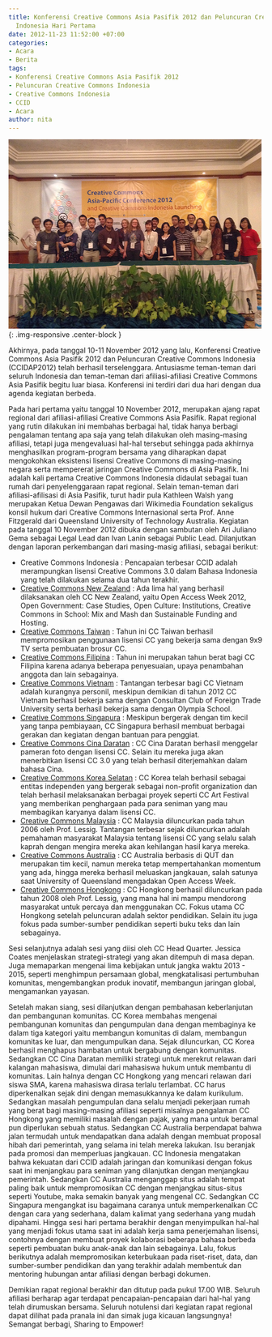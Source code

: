 ```yaml
---
title: Konferensi Creative Commons Asia Pasifik 2012 dan Peluncuran Creative Commons
  Indonesia Hari Pertama
date: 2012-11-23 11:52:00 +07:00
categories:
- Acara
- Berita
tags:
- Konferensi Creative Commons Asia Pasifik 2012
- Peluncuran Creative Commons Indonesia
- Creative Commons Indonesia
- CCID
- Acara
author: nita
---
```


![ccasiapasifik-ccidap2012.jpg](/uploads/ccasiapasifik-ccidap2012.jpg){: .img-responsive .center-block }

Akhirnya, pada tanggal 10-11 November 2012 yang lalu, Konferensi Creative Commons Asia Pasifik 2012 dan Peluncuran Creative Commons Indonesia (CCIDAP2012) telah berhasil terselenggara. Antusiasme teman-teman dari seluruh Indonesia dan teman-teman dari afiliasi-afiliasi Creative Commons Asia Pasifik begitu luar biasa. Konferensi ini terdiri dari dua hari dengan dua agenda kegiatan berbeda.

Pada hari pertama yaitu tanggal 10 November 2012, merupakan ajang rapat regional dari afiliasi-afiliasi Creative Commons Asia Pasifik. Rapat regional yang rutin dilakukan ini membahas berbagai hal, tidak hanya berbagi pengalaman tentang apa saja yang telah dilakukan oleh masing-masing afiliasi, tetapi juga mengevaluasi hal-hal tersebut sehingga pada akhirnya menghasilkan program-program bersama yang diharapkan dapat mengokohkan eksistensi lisensi Creative Commons di masing-masing negara serta mempererat jaringan Creative Commons di Asia Pasifik. Ini adalah kali pertama Creative Commons Indonesia didaulat sebagai tuan rumah dari penyelenggaraan rapat regional. Selain teman-teman dari afiliasi-afilisasi di Asia Pasifik, turut hadir pula Kathleen Walsh yang merupakan Ketua Dewan Pengawas dari Wikimedia Foundation sekaligus konsil hukum dari Creative Commons Internasional serta Prof. Anne Fitzgerald dari Queensland University of Technology Australia. Kegiatan pada tanggal 10 November 2012 dibuka dengan sambutan oleh Ari Juliano Gema sebagai Legal Lead dan Ivan Lanin sebagai Public Lead. Dilanjutkan dengan laporan perkembangan dari masing-masig afiliasi, sebagai berikut:

* Creative Commons Indonesia : Pencapaian terbesar CCID adalah merampungkan lisensi Creative Commons 3.0 dalam Bahasa Indonesia yang telah dilakukan selama dua tahun terakhir.
* [Creative Commons New Zealand](https://wiki.creativecommons.org/wiki/New_Zealand) : Ada lima hal yang berhasil dilaksanakan oleh CC New Zealand, yaitu Open Access Week 2012, Open Government: Case Studies, Open Culture: Institutions, Creative Commons in School: Mix and Mash dan Sustainable Funding and Hosting.
* [Creative Commons Taiwan](http://wiki.creativecommons.org/Taiwan) : Tahun ini CC Taiwan berhasil mempromosikan penggunaan lisensi CC yang bekerja sama dengan 9x9 TV serta pembuatan brosur CC.
* [Creative Commons Filipina](http://wiki.creativecommons.org/Philippines) : Tahun ini merupakan tahun berat bagi CC Filipina karena adanya beberapa penyesuaian, upaya penambahan anggota dan lain sebagainya.
* [Creative Commons Vietnam](http://wiki.creativecommons.org/Vietnam) : Tantangan terbesar bagi CC Vietnam adalah kurangnya personil, meskipun demikian di tahun 2012 CC Vietnam berhasil bekerja sama dengan Consultan Club of Foreign Trade University serta berhasil bekerja sama dengan Olympia School.
* [Creative Commons Singapura](http://wiki.creativecommons.org/Singapore) : Meskipun bergerak dengan tim kecil yang tanpa pembiayaan, CC Singapura berhasil membuat berbagai gerakan dan kegiatan dengan bantuan para penggiat.
* [Creative Commons Cina Daratan](http://wiki.creativecommons.org/China_Mainland) : CC Cina Daratan berhasil menggelar pameran foto dengan lisensi CC. Selain itu mereka juga akan menerbitkan lisensi CC 3.0 yang telah berhasil diterjemahkan dalam bahasa Cina.
* [Creative Commons Korea Selatan](http://wiki.creativecommons.org/South_Korea) : CC Korea telah berhasil sebagai entitas independen yang bergerak sebagai non-profit organization dan telah berhasil melaksanakan berbagai proyek seperti CC Art Festival yang memberikan penghargaan pada para seniman yang mau membagikan karyanya dalam lisensi CC.
* [Creative Commons Malaysia](http://wiki.creativecommons.org/Malaysia) : CC Malaysia diluncurkan pada tahun 2006 oleh Prof. Lessig. Tantangan terbesar sejak diluncurkan adalah pemahaman masyarakat Malaysia tentang lisensi CC yang selalu salah kaprah dengan mengira mereka akan kehilangan hasil karya mereka.
* [Creative Commons Australia](http://wiki.creativecommons.org/Australia) : CC Australia berbasis di QUT dan merupakan tim kecil, namun mereka tetap mempertahankan momentum yang ada, hingga mereka berhasil meluaskan jangkauan, salah satunya saat University of Queensland mengadakan Open Access Week.
* [Creative Commons Hongkong](http://wiki.creativecommons.org/Hong_Kong) : CC Hongkong berhasil diluncurkan pada tahun 2008 oleh Prof. Lessig, yang mana hal ini mampu mendorong masyarakat untuk percaya dan menggunakan CC. Fokus utama CC Hongkong setelah peluncuran adalah sektor pendidikan. Selain itu juga fokus pada sumber-sumber pendidikan seperti buku teks dan lain sebagainya.

Sesi selanjutnya adalah sesi yang diisi oleh CC Head Quarter. Jessica Coates menjelaskan strategi-strategi yang akan ditempuh di masa depan. Juga memaparkan mengenai lima kebijakan untuk jangka waktu 2013 - 2015, seperti menghimpun persamaan global, mengkatalisasi pertumbuhan komunitas, mengembangkan produk inovatif, membangun jaringan global, mengamankan yayasan.

Setelah makan siang, sesi dilanjutkan dengan pembahasan keberlanjutan dan pembangunan komunitas. CC Korea membahas mengenai pembangunan komunitas dan pengumpulan dana dengan membaginya ke dalam tiga kategori yaitu membangun komunitas di dalam, membangun komunitas ke luar, dan mengumpulkan dana. Sejak diluncurkan, CC Korea berhasil menghapus hambatan untuk bergabung dengan komunitas. Sedangkan CC Cina Daratan memiliki strategi untuk merekrut relawan dari kalangan mahasiswa, dimulai dari mahasiswa hukum untuk membantu di komunitas. Lain halnya dengan CC Hongkong yang mencari relawan dari siswa SMA, karena mahasiswa dirasa terlalu terlambat. CC harus diperkenalkan sejak dini dengan memasukkannya ke dalam kurikulum. Sedangkan masalah pengumpulan dana selalu menjadi pekerjaan rumah yang berat bagi masing-masing afiliasi seperti misalnya pengalaman CC Hongkong yang memiliki masalah dengan pajak, yang mana untuk beramal pun diperlukan sebuah status. Sedangkan CC Australia berpendapat bahwa jalan termudah untuk mendapatkan dana adalah dengan membuat proposal hibah dari pemerintah, yang selama ini telah mereka lakukan. Isu beranjak pada promosi dan memperluas jangkauan. CC Indonesia mengatakan bahwa kekuatan dari CCID adalah jaringan dan komunikasi dengan fokus saat ini menjangkau para seniman yang dilanjutkan dengan menjangkau pemerintah. Sedangkan CC Australia menganggap situs adalah tempat paling baik untuk mempromosikan CC dengan menjangkau situs-situs seperti Youtube, maka semakin banyak yang mengenal CC. Sedangkan CC Singapura mengangkat isu bagaimana caranya untuk memperkenalkan CC dengan cara yang sederhana, dalam kalimat yang sederhana yang mudah dipahami. Hingga sesi hari pertama berakhir dengan menyimpulkan hal-hal yang menjadi fokus utama saat ini adalah kerja sama penerjemahan lisensi, contohnya dengan membuat proyek kolaborasi beberapa bahasa berbeda seperti pembuatan buku anak-anak dan lain sebagainya. Lalu, fokus berikutnya adalah mempromosikan keterbukaan pada riset-riset, data, dan sumber-sumber pendidikan dan yang terakhir adalah membentuk dan mentoring hubungan antar afiliasi dengan berbagi dokumen.

Demikian rapat regional berakhir dan ditutup pada pukul 17.00 WIB. Seluruh afiliasi berharap agar terdapat pencapaian-pencapaian dari hal-hal yang telah dirumuskan bersama. Seluruh notulensi dari kegiatan rapat regional dapat dilihat pada pranala ini dan simak juga kicauan langsungnya! Semangat berbagi, Sharing to Empower!
